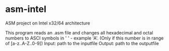 # asm-intel
ASM project on Intel x32/64 architecture

This program reads an .asm file and changes all hexadecimal and octal numbers to ASCI symbols in ' ' - example 'A'.
(Only if this number is in range of [a-z..A-Z..0-9])
Input: path to the inputfile
Output: path to the outputfile
